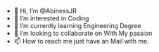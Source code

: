 - 👋 Hi, I’m @AbinessJR
- 👀 I’m interested in Coding
- 🌱 I’m currently learning Engineering Degree
- 💞️ I’m looking to collaborate on With My passion
- 📫 How to reach me just have an Mail with me.

<!---
AbinessJR/AbinessJR is a ✨ special ✨ repository because its `README.md` (this file) appears on your GitHub profile.
You can click the Preview link to take a look at your changes.
--->
